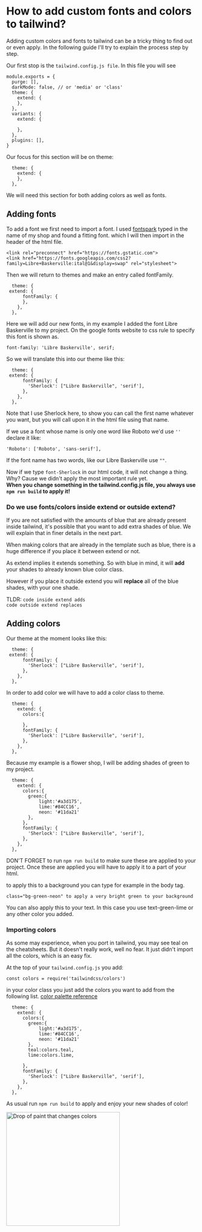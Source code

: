 # How to add custom fonts and colors to tailwind?

Adding custom colors and fonts to tailwind can be a tricky thing to find out or even apply.
In the following guide I'll try to explain the process step by step.

Our first stop is the `tailwind.config.js file`.
In this file you will see
``` 
module.exports = {
  purge: [],
  darkMode: false, // or 'media' or 'class'
  theme: {
    extend: {
    },
  },
  variants: {
    extend: {

    },
  },
  plugins: [],
}
```

Our focus for this section will be on theme:

```
  theme: {
    extend: {
    },
  },
```
 We will need this section for both adding colors as well as fonts.
 
 ## Adding fonts
 
 To add a font we first need to import a font.
 I used [fontspark]() typed in the name of my shop and found a fitting font.
 which I will then import in the header of the html file.
 
 ```
 <link rel="preconnect" href="https://fonts.gstatic.com">
 <link href="https://fonts.googleapis.com/css2?family=Libre+Baskerville:ital@1&display=swap" rel="stylesheet"> 
```

Then we will return to themes and make an entry called fontFamily.

```
  theme: {
 extend: {
      fontFamily: {
      },
    },
  },
```

Here we will add our new fonts, in my example I added the font Libre Baskerville to my project.
On the google fonts website to css rule to specify this font is shown as.  

```
font-family: 'Libre Baskerville', serif;
```
So we will translate this into our theme like this:

```
  theme: {
 extend: {
      fontFamily: {
        'Sherlock': ["Libre Baskerville", 'serif'],
      },
    },
  },
```
Note that I use Sherlock here, to show you can call the first name whatever you want, but you will call upon it in the html file using that name. 
 
If we use a font whose name is only one word like Roboto we'd use `''`  declare it like:
```
'Roboto': ['Roboto', 'sans-serif'],
```
If the font name has two words, like our Libre Baskerville use `""`.

Now if we type `font-Sherlock` in our html code, it will not change a thing.  
Why? Cause we didn't apply the most important rule yet.  
**When you change something in the tailwind.config.js file, you always use `npm run build` to apply it!**
 
### Do we use fonts/colors inside extend or outside extend?

If you are not satisfied with the amounts of blue that are already present inside tailwind, it's possible that you want to add extra shades of blue.
We will explain that in finer details in the next part. 

When making colors that are already in the template such as blue, there is a huge difference if you place it between extend or not.  

As extend implies it extends something. So with blue in mind, it will **add** your shades to already known blue color class.
   
However if you place it outside extend you will **replace** all of the blue shades, with your one shade.

TLDR:
`code inside extend adds`  
`code outside extend replaces`


## Adding colors

Our theme at the moment looks like this:

```
  theme: {
 extend: {
      fontFamily: {
        'Sherlock': ["Libre Baskerville", 'serif'],
      },
    },
  },
```

In order to add color we will have to add a color class to theme.
```
  theme: {
    extend: {
      colors:{

      },
      fontFamily: {
        'Sherlock': ["Libre Baskerville", 'serif'],
      },
    },
  },
```

Because my example is a flower shop, I will be adding shades of green to my project.

```
  theme: {
    extend: {
      colors:{
        green:{
            light:'#a3d175',
            lime:'#84CC16',
            neon: '#11da21'
        },
      },
      fontFamily: {
        'Sherlock': ["Libre Baskerville", 'serif'],
      },
    },
  },
```

DON'T FORGET to run `npm run build` to make sure these are applied to your project.
Once these are applied you will have to apply it to a part of your html.

to apply this to a background you can type for example in the body tag.
```
class="bg-green-neon" to apply a very bright green to your background 
```
You can also apply this to your text. In this case you use text-green-lime or any other color you added.

### Importing colors

As some may experience, when you port in tailwind, you may see teal on the cheatsheets.
But it doesn't really work, well no fear. It just didn't import all the colors, which is an easy fix.

At the top of your `tailwind.config.js` you add:
```
const colors = require('tailwindcss/colors')
```

in your color class you just add the colors you want to add from the following list.
[color palette reference](https://tailwindcss.com/docs/customizing-colors#color-palette-reference)
```
  theme: {
    extend: {
      colors:{
        green:{
            light:'#a3d175',
            lime:'#84CC16',
            neon: '#11da21'
        },
        teal:colors.teal,
        lime:colors.lime,
        
      },
      fontFamily: {
        'Sherlock': ["Libre Baskerville", 'serif'],
      },
    },
  },
```
As usual run `npm run build` to apply and enjoy your new shades of color!  

<img src="https://media2.giphy.com/media/G0vaYbZDJV0cM/giphy.gif?cid=ecf05e473as2s8npbkgmcx0ufdcgfn6ftwlhqvj38fyu869g&rid=giphy.gif" alt="Drop of paint that changes colors" width=300>
